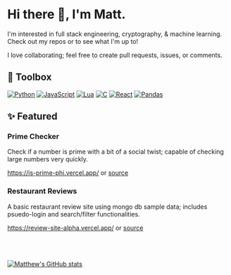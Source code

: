 # Hi there 👋, I'm Matt.

I'm interested in full stack engineering, cryptography, & machine learning. Check out my repos or to see what I'm up to!

I love collaborating; feel free to create pull requests, issues, or comments.

## 🔧 Toolbox
[![Python](https://img.shields.io/badge/python-3776AB.svg?style=for-the-badge&logo=python&logoColor=white)](https://www.python.org)
[![JavaScript](https://img.shields.io/badge/Javascript-F7DF1E.svg?style=for-the-badge&logo=JavaScript&logoColor=black)](https://www.javascript.com/)
[![Lua](https://img.shields.io/badge/Lua-2C2D72.svg?style=for-the-badge&logo=lua&logoColor=white)](https://www.lua.org/)
[![C](https://img.shields.io/badge/C-A8B9CC.svg?style=for-the-badge&logo=C&logoColor=black)](https://devdocs.io/c/)
[![React](https://img.shields.io/badge/React-61DAFB.svg?style=for-the-badge&logo=react&logoColor=black)](https://react.dev/)
[![Pandas](https://img.shields.io/badge/pandas-150458.svg?style=for-the-badge&logo=pandas&logoColor=white)](https://pandas.pydata.org/docs/)

## ✨ Featured
### Prime Checker
Check if a number is prime with a bit of a social twist; capable of checking large numbers very quickly.

https://is-prime-phi.vercel.app/ or [source](https://github.com/mjallen729/Is-Prime)

### Restaurant Reviews
A basic restaurant review site using mongo db sample data; includes psuedo-login and search/filter functionalities.

https://review-site-alpha.vercel.app/ or [source](https://github.com/mjallen729/Review-Site)


\
\
\
[![Matthew's GitHub stats](https://github-readme-stats.vercel.app/api?username=mjallen729&show_icons=true&theme=tokyonight)](https://github.com/mjallen729?tab=repositories)
